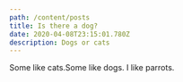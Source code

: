 ```yaml
---
path: /content/posts
title: Is there a dog?
date: 2020-04-08T23:15:01.780Z
description: Dogs or cats
---
```

Some like cats.Some like dogs. I like parrots.